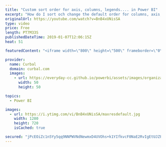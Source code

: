 ```yaml
---
title: "Custom sort order for axis, columns, legends.... in Power BI"
excerpt: "How do I sort och change the default order for columns, axis, legends in Power BI?  I get this question all the time, and although I have already explained it in other videos, I don't have a specific video for it and your questions hint me that is needed.  So here it is, In this video we are going to"
originalUrl: https://youtube.com/watch?v=BnB4xUNisSA
type: video
price: Free
length: PT7M33S
publishedDateTime: 2019-01-07T12:06:15Z
heat: 51

featuredContent: "<iframe width=\"800\" height=\"500\" frameborder=\"0\" src=\"https://www.youtube.com/embed/BnB4xUNisSA\" allow=\"accelerometer; autoplay; encrypted-media; gyroscope; picture-in-picture\" allowfullscreen></iframe>"

provider:
  name: Curbal
  domain: curbal.com
  images:
    - url: https://everyday-cc.github.io/powerbi/assets/images/organizations/curbal.com-50x50.jpg
      width: 50
      height: 50

topics:
  - Power BI

images:
  - url: https://i.ytimg.com/vi/BnB4xUNisSA/maxresdefault.jpg
    width: 1280
    height: 720
    isCached: true

secured: "jPcEOiZc1n5Yy5qq9NNPWVNdNewmxD4UVOhs+k1YIfkvcF0NaE2RvIgEtUJZPOGe2YRSubIgGSGLhN1G116JnngyrrL5zZMg6KtNU8Kh0Qzvl2vuMW7gHpVd60eFO7WfXDXFnYAGrG8psIUl4a5vFeoqgygWKgiOQYrV82ENo5i36w6WEXU6aDJQwlGf/tNT1D0dlufe6EMvsRV2S/9TyZgVOTFIv95eG3FuJ0VgSeiY09fTBHrqrht2M5mKe5TivCVwxVDaKDVbjpvqptCw2QzU1mDmbDr3iTkCl2oKCDJi06LemQvQulNOdq+t3t+bUrLL+0NzNtLJEC362XnvwkuwQEwADRBuiSHLwWPOcgiVcY20U48Idk8ESXCBfc++oRP2SbYH5WpCASy+uLaAk1dZA2kyFY6bskQynziw4j0=;zDzNra5xJdbCVKhE/yx7lw=="
---
```


